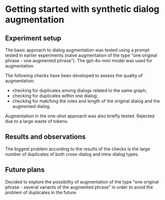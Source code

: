 # Getting started with synthetic dialog augmentation

## Experiment setup

The basic approach to dialog augmentation was tested using a prompt tested in earlier experiments (naive augmentation of the type "one original phrase - one augmented phrase"). The gpt-4o-mini model was used for augmentation.

The following checks have been developed to assess the quality of augmentation: 
- checking for duplicates among dialogs related to the same graph;
- checking for duplicates within one dialog;
- checking for matching the roles and length of the original dialog and the augmented dialog.

Augmentation in the one-shot approach was also briefly tested. Rejected due to a large waste of tokens.

## Results and observations

The biggest problem according to the results of the checks is the large number of duplicates of both cross-dialog and intra-dialog types. 

## Future plans

Decided to explore the possibility of augmentation of the type "one original phrase - several variants of the augmented phrase" in order to avoid the problem of duplicates in the future.
